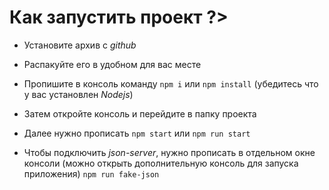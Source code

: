 # Как запустить проект ?>

- Установите архив с *github*

- Распакуйте его в удобном для вас месте 

- Пропишите в консоль команду `npm i` или `npm install` (убедитесь что у вас установлен *Nodejs*)

- Затем откройте консоль и перейдите в папку проекта

- Далее нужно прописать `npm start` или `npm run start`

- Чтобы подключить *json-server*, нужно прописать в отдельном окне консоли (можно открыть дополнительную консоль для запуска приложения) `npm run fake-json`
